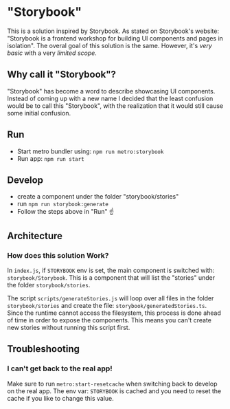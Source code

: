# "Storybook"

This is a solution inspired by Storybook. As stated on Storybook's website: "Storybook is a frontend workshop for building UI components and pages in isolation". The overal goal of this solution is the same. However, it's _very basic_ with a very _limited scope_.

## Why call it "Storybook"?

"Storybook" has become a word to describe showcasing UI components. Instead of coming up with a new name I decided that the least confusion would be to call this "Storybook", with the realization that it would still cause some initial confusion.

## Run

- Start metro bundler using: `npm run metro:storybook`
- Run app: `npm run start`

## Develop

- create a component under the folder "storybook/stories"
- run `npm run storybook:generate`
- Follow the steps above in "Run" :point_up:

## Architecture

### How does this solution Work?

In `index.js`, if `STORYBOOK` env is set, the main component is switched with: `storybook/Storybook`.
This is a component that will list the "stories" under the folder `storybook/stories`.

The script `scripts/generateStories.js` will loop over all files in the folder `storybook/stories` and create the file: `storybook/generatedStories.ts`. Since the runtime cannot access the filesystem, this process is done ahead of time in order to expose the components. This means you can't create new stories without running this script first.

## Troubleshooting

### I can't get back to the real app!

Make sure to run `metro:start-resetcache` when switching back to develop on the real app. The env var: `STORYBOOK` is cached and you need to reset the cache if you like to change this value.
